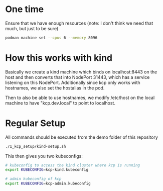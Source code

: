 # One time
Ensure that we have enough resources (note: I don't think we need that much, but just to be sure)

```sh
podman machine set --cpus 6 --memory 8096
```

# How this works with kind
Basically we create a kind machine which binds on localhost:8443 on the host and then converts that into NodePort 31443, which has a service listening on this NodePort.
Additionally since kcp only works with hostnames, we also set the hostalias in the pod.

Then to also be able to use hostnames, we modify /etc/host on the local machine to have "kcp.dev.local" to point to localhost.

# Regular Setup
All commands should be executed from the demo folder of this repository

```sh
./1_kcp_setup/kind-setup.sh
```

This then gives you two kubeconfigs:
```sh
# kubeconfig to access the kind cluster where kcp is running
export KUBECONFIG=kcp-kind.kubeconfig

# admin kubeconfig of kcp
export KUBECONFIG=kcp-admin.kubeconfig
```
